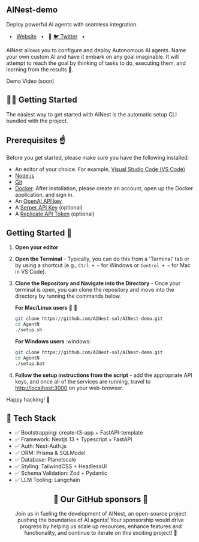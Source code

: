 <h2>AINest-demo</h2>

Deploy powerful AI agents with seamless integration.

<span>&nbsp;&nbsp;•&nbsp;&nbsp;</span> <a href="https://ainest.cloud">Website</a> <span>&nbsp;&nbsp;•&nbsp;&nbsp;</span> 🤝  <a href="https://twitter.com/ainestagents">🐦 Twitter</a> <span>&nbsp;&nbsp;•&nbsp;&nbsp;</span>  </p>
AINest allows you to configure and deploy Autonomous AI agents. Name your own custom AI and have it embark on any goal imaginable. It will attempt to reach the goal by thinking of tasks to do, executing them, and learning from the results 🚀.



Demo Video (soon)

<h2>👨‍🚀 Getting Started</h2>

The easiest way to get started with AINest is the automatic setup CLI bundled with the project.



## Prerequisites :point_up:

Before you get started, please make sure you have the following installed:

- An editor of your choice. For example, [Visual Studio Code (VS Code)](https://code.visualstudio.com/download)
- [Node.js](https://nodejs.org/en/download)
- [Git](https://git-scm.com/downloads)
- [Docker](https://www.docker.com/products/docker-desktop). After installation, please create an account, open up the Docker application, and sign in.
- An [OpenAI API key](https://platform.openai.com/signup)
- A [Serper API Key](https://serper.dev/signup) (optional)
- A [Replicate API Token](https://replicate.com/signin) (optional)

## Getting Started :rocket:
1. **Open your editor**

2. **Open the Terminal** - Typically, you can do this from a 'Terminal' tab or by using a shortcut
   (e.g., `Ctrl + ~` for Windows or `Control + ~` for Mac in VS Code).

3. **Clone the Repository and Navigate into the Directory** - Once your terminal is open, you can clone the repository and move into the directory by running the commands below.

   **For Mac/Linux users** :apple: :penguin:
   ```bash
   git clone https://github.com/AINest-sol/AINest-demo.git
   cd AgentN
   ./setup.sh
   ```
   **For Windows users** :windows:
   ```bash
   git clone https://github.com/AINest-sol/AINest-demo.git
   cd AgentN
   ./setup.bat
   ```
4. **Follow the setup instructions from the script** - add the appropriate API keys, and once all of the services are running, travel to [http://localhost:3000](http://localhost:3000) on your web-browser.

Happy hacking! :tada:



<h2>🚀 Tech Stack</h2>


<ul>
    <li>✅ Bootstrapping: create-t3-app + FastAPI-template</li>
    <li>✅ Framework: Nextjs 13 + Typescript + FastAPI</li>
    <li>✅ Auth: Next-Auth.js</li>
    <li>✅ ORM: Prisma & SQLModel</li>
    <li>✅ Database: Planetscale</li>
    <li>✅ Styling: TailwindCSS + HeadlessUI</li>
    <li>✅ Schema Validation: Zod + Pydantic</li>
    <li>✅ LLM Tooling: Langchain</li>
</ul>

<h2 align="center"> 💝 Our GitHub sponsors 💝 </h2> <p align="center"> Join us in fueling the development of AINest, an open-source project pushing the boundaries of AI agents! Your sponsorship would drive progress by helping us scale up resources, enhance features and functionality, and continue to iterate on this exciting project! 🚀 </p> <h2 align="center"> 
